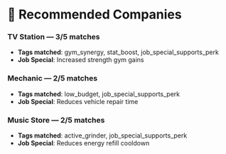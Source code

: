 # 🏢 Recommended Companies

### TV Station — 3/5 matches
- **Tags matched**: gym_synergy, stat_boost, job_special_supports_perk
- **Job Special**: Increased strength gym gains

### Mechanic — 2/5 matches
- **Tags matched**: low_budget, job_special_supports_perk
- **Job Special**: Reduces vehicle repair time

### Music Store — 2/5 matches
- **Tags matched**: active_grinder, job_special_supports_perk
- **Job Special**: Reduces energy refill cooldown

